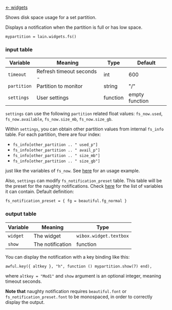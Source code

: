 [<- widgets](https://github.com/copycat-killer/lain/wiki/Widgets)

Shows disk space usage for a set partition.

Displays a notification when the partition is full or has low space.

    mypartition = lain.widgets.fs()

### input table

Variable | Meaning | Type | Default
--- | --- | --- | ---
`timeout` | Refresh timeout seconds -| int | 600
`partition` | Partition to monitor | string | "/"
`settings` | User settings | function | empty function

`settings` can use the following `partition` related float values: `fs_now.used`, `fs_now.available`, `fs_now.size_mb`, `fs_now.size_gb`.

Within `settings`, you can obtain other partition values from internal `fs_info` table. For each partition, there are four index:

*  `fs_info[other_partition .. " used_p"]`
*  `fs_info[other_partition .. " avail_p"]`
*  `fs_info[other_partition .. " size_mb"]`
*  `fs_info[other_partition .. " size_gb"]`

just like the variables of `fs_now`. See [here](https://github.com/copycat-killer/lain/issues/103) for an usage example.

Also, `settings` can modify `fs_notification_preset` table. This table will be the preset for the naughty notifications. Check [here](http://awesome.naquadah.org/doc/api/modules/naughty.html#notify) for the list of variables it can contain. Default definition:

    fs_notification_preset = { fg = beautiful.fg_normal }

### output table

Variable | Meaning | Type
--- | --- | ---
`widget` | The widget | `wibox.widget.textbox`
`show` | The notification | function

You can display the notification with a key binding like this:

    awful.key({ altkey }, "h", function () mypartition.show(7) end),

where ``altkey = "Mod1"`` and ``show`` argument is an optional integer, meaning timeout seconds.

**Note that** naughty notification requires `beautiful.font` or `fs_notification_preset.font` to be monospaced, in order to correctly display the output.